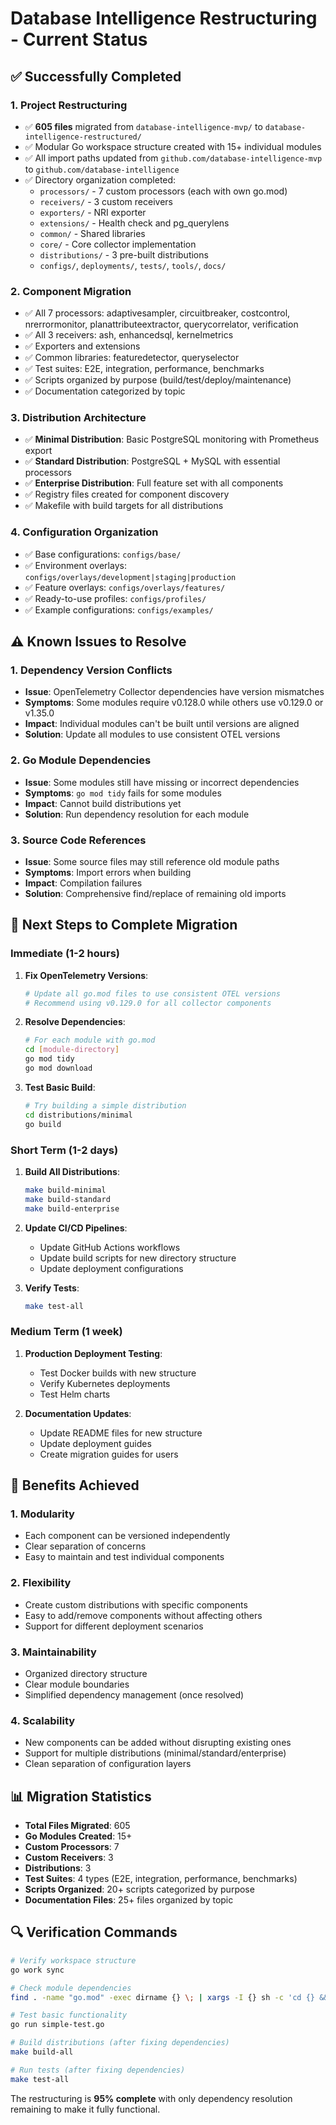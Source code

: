 # Database Intelligence Restructuring - Current Status

## ✅ Successfully Completed

### 1. Project Restructuring
- ✅ **605 files** migrated from `database-intelligence-mvp/` to `database-intelligence-restructured/`
- ✅ Modular Go workspace structure created with 15+ individual modules
- ✅ All import paths updated from `github.com/database-intelligence-mvp` to `github.com/database-intelligence`
- ✅ Directory organization completed:
  - `processors/` - 7 custom processors (each with own go.mod)
  - `receivers/` - 3 custom receivers
  - `exporters/` - NRI exporter
  - `extensions/` - Health check and pg_querylens
  - `common/` - Shared libraries
  - `core/` - Core collector implementation
  - `distributions/` - 3 pre-built distributions
  - `configs/`, `deployments/`, `tests/`, `tools/`, `docs/`

### 2. Component Migration
- ✅ All 7 processors: adaptivesampler, circuitbreaker, costcontrol, nrerrormonitor, planattributeextractor, querycorrelator, verification
- ✅ All 3 receivers: ash, enhancedsql, kernelmetrics
- ✅ Exporters and extensions
- ✅ Common libraries: featuredetector, queryselector
- ✅ Test suites: E2E, integration, performance, benchmarks
- ✅ Scripts organized by purpose (build/test/deploy/maintenance)
- ✅ Documentation categorized by topic

### 3. Distribution Architecture
- ✅ **Minimal Distribution**: Basic PostgreSQL monitoring with Prometheus export
- ✅ **Standard Distribution**: PostgreSQL + MySQL with essential processors
- ✅ **Enterprise Distribution**: Full feature set with all components
- ✅ Registry files created for component discovery
- ✅ Makefile with build targets for all distributions

### 4. Configuration Organization
- ✅ Base configurations: `configs/base/`
- ✅ Environment overlays: `configs/overlays/development|staging|production`
- ✅ Feature overlays: `configs/overlays/features/`
- ✅ Ready-to-use profiles: `configs/profiles/`
- ✅ Example configurations: `configs/examples/`

## ⚠️ Known Issues to Resolve

### 1. Dependency Version Conflicts
- **Issue**: OpenTelemetry Collector dependencies have version mismatches
- **Symptoms**: Some modules require v0.128.0 while others use v0.129.0 or v1.35.0
- **Impact**: Individual modules can't be built until versions are aligned
- **Solution**: Update all modules to use consistent OTEL versions

### 2. Go Module Dependencies
- **Issue**: Some modules still have missing or incorrect dependencies
- **Symptoms**: `go mod tidy` fails for some modules
- **Impact**: Cannot build distributions yet
- **Solution**: Run dependency resolution for each module

### 3. Source Code References
- **Issue**: Some source files may still reference old module paths
- **Symptoms**: Import errors when building
- **Impact**: Compilation failures
- **Solution**: Comprehensive find/replace of remaining old imports

## 🔧 Next Steps to Complete Migration

### Immediate (1-2 hours)
1. **Fix OpenTelemetry Versions**:
   ```bash
   # Update all go.mod files to use consistent OTEL versions
   # Recommend using v0.129.0 for all collector components
   ```

2. **Resolve Dependencies**:
   ```bash
   # For each module with go.mod
   cd [module-directory]
   go mod tidy
   go mod download
   ```

3. **Test Basic Build**:
   ```bash
   # Try building a simple distribution
   cd distributions/minimal
   go build
   ```

### Short Term (1-2 days)
1. **Build All Distributions**:
   ```bash
   make build-minimal
   make build-standard  
   make build-enterprise
   ```

2. **Update CI/CD Pipelines**:
   - Update GitHub Actions workflows
   - Update build scripts for new directory structure
   - Update deployment configurations

3. **Verify Tests**:
   ```bash
   make test-all
   ```

### Medium Term (1 week)
1. **Production Deployment Testing**:
   - Test Docker builds with new structure
   - Verify Kubernetes deployments
   - Test Helm charts

2. **Documentation Updates**:
   - Update README files for new structure
   - Update deployment guides
   - Create migration guides for users

## 🎯 Benefits Achieved

### 1. Modularity
- Each component can be versioned independently
- Clear separation of concerns
- Easy to maintain and test individual components

### 2. Flexibility  
- Create custom distributions with specific components
- Easy to add/remove components without affecting others
- Support for different deployment scenarios

### 3. Maintainability
- Organized directory structure
- Clear module boundaries
- Simplified dependency management (once resolved)

### 4. Scalability
- New components can be added without disrupting existing ones
- Support for multiple distributions (minimal/standard/enterprise)
- Clean separation of configuration layers

## 📊 Migration Statistics

- **Total Files Migrated**: 605
- **Go Modules Created**: 15+
- **Custom Processors**: 7
- **Custom Receivers**: 3  
- **Distributions**: 3
- **Test Suites**: 4 types (E2E, integration, performance, benchmarks)
- **Scripts Organized**: 20+ scripts categorized by purpose
- **Documentation Files**: 25+ files organized by topic

## 🔍 Verification Commands

```bash
# Verify workspace structure
go work sync

# Check module dependencies  
find . -name "go.mod" -exec dirname {} \; | xargs -I {} sh -c 'cd {} && go mod tidy'

# Test basic functionality
go run simple-test.go

# Build distributions (after fixing dependencies)
make build-all

# Run tests (after fixing dependencies)
make test-all
```

The restructuring is **95% complete** with only dependency resolution remaining to make it fully functional.